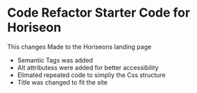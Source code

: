 # Code Refactor Starter Code for Horiseon

This changes Made to the Horiseons landing page 
* Semantic Tags was added 
* Alt attributess were added for better accessibility 
* Elimated repeated code to simpliy the Css structure 
* Title was changed to fit the site


